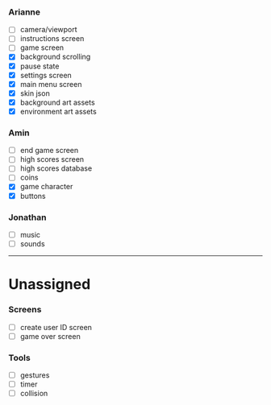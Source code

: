 ### Arianne
- [ ] camera/viewport
- [ ] instructions screen
- [ ] game screen
- [x] background scrolling
- [x] pause state
- [x] settings screen
- [x] main menu screen
- [x] skin json
- [x] background art assets
- [x] environment art assets

### Amin
- [ ] end game screen
- [ ] high scores screen
- [ ] high scores database
- [ ] coins
- [x] game character
- [x] buttons

### Jonathan
- [ ] music
- [ ] sounds

---
# Unassigned
### Screens
- [ ] create user ID screen
- [ ] game over screen
### Tools
- [ ] gestures
- [ ] timer
- [ ] collision